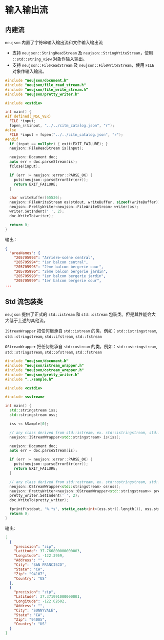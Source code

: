 # 输入输出流

## 内建流

`neujson` 内置了字符串输入输出流和文件输入输出流

- 支持  `neujson::StringReadStream` 及  `neujson::StringWriteStream`，使用 `::std::string_view` 对象作输入输出。
- 支持  `neujson::FileReadStream` 及  `neujson::FileWriteStream`，使用 `FILE` 对象作输入输出。

```cpp
#include "neujson/document.h"
#include "neujson/file_read_stream.h"
#include "neujson/file_write_stream.h"
#include "neujson/pretty_writer.h"

#include <cstdio>

int main() {
#if defined(_MSC_VER)
  FILE *input;
  fopen_s(&input, "../../citm_catalog.json", "r");
#else
  FILE *input = fopen("../../citm_catalog.json", "r");
#endif
  if (input == nullptr) { exit(EXIT_FAILURE); }
  neujson::FileReadStream is(input);

  neujson::Document doc;
  auto err = doc.parseStream(is);
  fclose(input);

  if (err != neujson::error::PARSE_OK) {
    puts(neujson::parseErrorStr(err));
    return EXIT_FAILURE;
  }

  char writeBuffer[65536];
  neujson::FileWriteStream os(stdout, writeBuffer, sizeof(writeBuffer));
  neujson::PrettyWriter<neujson::FileWriteStream> writer(os);
  writer.SetIndent(' ', 2);
  doc.WriteTo(writer);

  return 0;
}
```

输出：

```json
{
  "areaNames": {
    "205705993": "Arrière-scène central",
    "205705994": "1er balcon central",
    "205705995": "2ème balcon bergerie cour",
    "205705996": "2ème balcon bergerie jardin",
    "205705998": "1er balcon bergerie jardin",
    "205705999": "1er balcon bergerie cour",
...
```

## Std 流包装类

`neujson` 提供了正式的 `std::istream` 和 `std::ostream` 包装类。但是其性能会大大低于上述的其他流。

`IStreamWrapper` 把任何继承自 `std::istream` 的类，例如：`std::istringstream`, `std::stringstream`, `std::ifstream`, `std::fstream`

`OStreamWrapper` 把任何继承自 `std::ostream` 的类，例如：`std::ostringstream`, `std::stringstream`, `std::ofstream`, `std::fstream`

```cpp
#include "neujson/document.h"
#include "neujson/istream_wrapper.h"
#include "neujson/ostream_wrapper.h"
#include "neujson/pretty_writer.h"
#include "../sample.h"

#include <cstdio>

#include <sstream>

int main() {
  std::stringstream iss;
  std::stringstream oss;

  iss << kSample[0];

  // any class derived from std::istream, ex. std::istringstream, std::stringstream, std::ifstream, std::fstream
  neujson::IStreamWrapper<std::stringstream> is(iss);

  neujson::Document doc;
  auto err = doc.parseStream(is);

  if (err != neujson::error::PARSE_OK) {
    puts(neujson::parseErrorStr(err));
    return EXIT_FAILURE;
  }

  // any class derived from std::ostream, ex. std::ostringstream, std::stringstream, std::ofstream, std::fstream
  neujson::OStreamWrapper<std::stringstream> os(oss);
  neujson::PrettyWriter<neujson::OStreamWrapper<std::stringstream>> pretty_writer(os);
  pretty_writer.SetIndent(' ', 2);
  doc.WriteTo(pretty_writer);

  fprintf(stdout, "%.*s", static_cast<int>(oss.str().length()), oss.str().data());
  return 0;
}
```

输出:

```json
[
  {
    "precision": "zip",
    "Latitude": 37.766800000000003,
    "Longitude": -122.3959,
    "Address": "",
    "City": "SAN FRANCISCO",
    "State": "CA",
    "Zip": "94107",
    "Country": "US"
  },
  {
    "precision": "zip",
    "Latitude": 37.371991000000001,
    "Longitude": -122.02602,
    "Address": "",
    "City": "SUNNYVALE",
    "State": "CA",
    "Zip": "94085",
    "Country": "US"
  }
]
```

